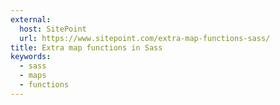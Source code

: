 ```yaml
---
external:
  host: SitePoint
  url: https://www.sitepoint.com/extra-map-functions-sass/
title: Extra map functions in Sass
keywords:
  - sass
  - maps
  - functions
---
```

